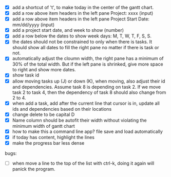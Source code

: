- [x] add a shortcut of 't', to make today in the center of the gantt chart. 
- [x] add a row above item headers in the left pane   Project: xxxx (input)
- [x] add a row above item headers in the left pane   Project Start Date: mm/dd/yyyy (input)
- [x] add a project start date, and week to show (number)
- [x] add a row below the dates to show week days: M, T, W, T, F, S, S. 
- [x] the dates should not be constrained to only when there is tasks. It should show all dates to fill the right pane no matter if there is task or not.
- [x] automatically adjust the cloumn width, the right pane has a minimum of 30% of the total width. But if the left pane is shrinked, give more space to right and show more dates. 
- [x] show task id
- [x] allow moving tasks up (J) or down (K), when moving, also adjust their id and dependencies. Assume task 8 is depending on task 2. If we move task 2 to task 4, then the dependency of task 8 should also change from 2 to 4. 
- [x] when add a task, add after the current line that cursor is in, update all ids and dependencies based on their locations
- [x] change delete to be capital D
- [x] Name column should be autofit their width without violating the minimum width of gantt chart
- [x] how to make this a command line app? file save and load automatically
- [x] if today has content, highlight the lines
- [x] make the progress bar less dense

bugs:
- [ ] when move a line to the top of the list with ctrl-k, doing it again will panick the program.
